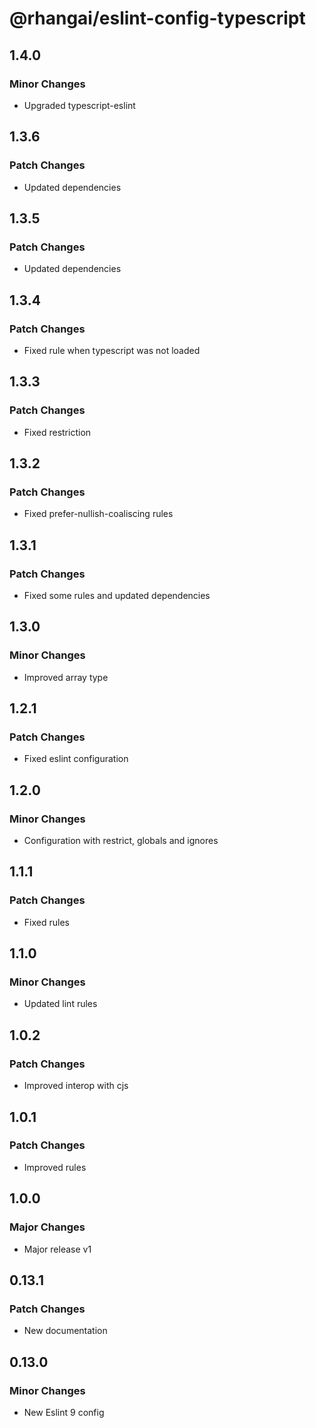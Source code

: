 # @rhangai/eslint-config-typescript

## 1.4.0

### Minor Changes

- Upgraded typescript-eslint

## 1.3.6

### Patch Changes

- Updated dependencies

## 1.3.5

### Patch Changes

- Updated dependencies

## 1.3.4

### Patch Changes

- Fixed rule when typescript was not loaded

## 1.3.3

### Patch Changes

- Fixed restriction

## 1.3.2

### Patch Changes

- Fixed prefer-nullish-coaliscing rules

## 1.3.1

### Patch Changes

- Fixed some rules and updated dependencies

## 1.3.0

### Minor Changes

- Improved array type

## 1.2.1

### Patch Changes

- Fixed eslint configuration

## 1.2.0

### Minor Changes

- Configuration with restrict, globals and ignores

## 1.1.1

### Patch Changes

- Fixed rules

## 1.1.0

### Minor Changes

- Updated lint rules

## 1.0.2

### Patch Changes

- Improved interop with cjs

## 1.0.1

### Patch Changes

- Improved rules

## 1.0.0

### Major Changes

- Major release v1

## 0.13.1

### Patch Changes

- New documentation

## 0.13.0

### Minor Changes

- New Eslint 9 config
